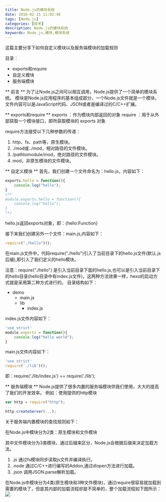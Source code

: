 ```yaml
---
title: Node.js的模块系统
date: 2016-02-15 11:02:46
tags: [Node.js]
categories: [技术]
description: Node.js的模块系统
keywords: Node.js,模块,模块系统
---
```

这篇主要分享下如何自定义模块以及服务端模块的加载规则
<!--more-->
目录：
* exports和require
* 自定义模块
* 服务端模块

** 前言 **
为了让Node.js之间可以相互调用，Node.js提供了一个简单的模块系统。
模块是Node.js应用程序的基本组成部分，一个Node.js文件就是一个模块，文件内容可以是JavaScript代码、JSON或者是编译过的C/C++扩展。

** exports和require **
exports ：作为模块内部返回的对象
require ：用于从外部获取一个模块接口，即所获取模块的 exports 对象

require方法接受以下几种参数的传递：
1. http、fs、path等，原生模块。
1. ./mod或../mod，相对路径的文件模块。
1. /pathtomodule/mod，绝对路径的文件模块。
1. mod，非原生模块的文件模块。

** 自定义模块 **
首先，我们创建一个文件命名为：hello.js，内容如下：
~~~js
exports.hello = function(){
	console.log("hello");
}
/**
module.exports.hello = function(){
	console.log("hello");
}
**/
~~~
hello.js返回exports对象，即：{hello:Function}

接下来我们创建另外一个文件：main.js,内容如下：
~~~js
require("./hello")();
~~~
在main.js文件中，代码require("./hello")引入了当前目录下的hello.js文件(默认.js后缀),即引入了我们定义的hello模块。

注意：require("./hello") 是引入当前目录下面的hello.js,也可以是引入当前目录下的hello目录(hello目录中有index.js文件)，这两种方法效果一样，hexo的启动方式就是采用第二种方式进行的。
目录结构如下：
* demo
	* main.js
	* lib
		* index.js

index.js文件内容如下：
~~~js
'use strict'
module.exports = function(){
	console.log("hello world");
}
~~~

main.js文件内容如下：
~~~js
'use strict'
require('./lib')();
~~~

即：require('./lib/index.js') == require('./lib');


** 服务端模块 **
Node.js提供了很多内置的服务端模块供我们使用，大大的提高了我们的开发效率。
例如：使用提供的http模块
~~~js
var http = require("http");
...
http.createServer(...);
~~~
关于服务端内置模块的查找规则如下：

在Node.js中模块分为2类：原生模块和文件模块

其中文件模块分为3类模块，通过后缀来区分，Node.js会根据后缀来决定加载方法。
1. .js 通过fs模块同步读取js文件并编译执行。
1. .node 通过C/C++进行编写的Addon,通过dlopen方法进行加载。
1. .json 调用JSON.parse解析加载。


在Node.js中模块分为4类(原生模块和3种文件模块)，通过require很容易就加载到需要的模块了，但是其内部的加载流程却是不简单的，整个加载流程如下图所示：
![](http://7xqlat.com1.z0.glb.clouddn.com/nodejs_modules_01.png)


